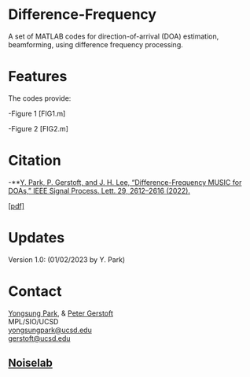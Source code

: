 # Difference-Frequency

A set of MATLAB codes for direction-of-arrival (DOA) estimation, beamforming, using difference frequency processing.

# Features

The codes provide:

-Figure 1 [FIG1.m]

-Figure 2 [FIG2.m]

# Citation

-**[Y. Park, P. Gerstoft, and J. H. Lee, “Difference-Frequency MUSIC for DOAs,” IEEE Signal Process. Lett. 29, 2612–2616 (2022).](https://ieeexplore.ieee.org/abstract/document/9992076)  

[[pdf]](https://www.dropbox.com/sh/qgi9symf43rki41/AADSrGg567PS86_S4A7j6aWEa?dl=0)  

# Updates

Version 1.0: (01/02/2023 by Y. Park)

# Contact

[Yongsung Park](https://scholar.google.com/citations?user=kYGe18EAAAAJ&hl=en&oi=ao), & [Peter Gerstoft](https://scholar.google.com/citations?user=oLMfDnYAAAAJ&hl=en)  
MPL/SIO/UCSD  
yongsungpark@ucsd.edu  
gerstoft@ucsd.edu  
## [Noiselab](http://noiselab.ucsd.edu/)

